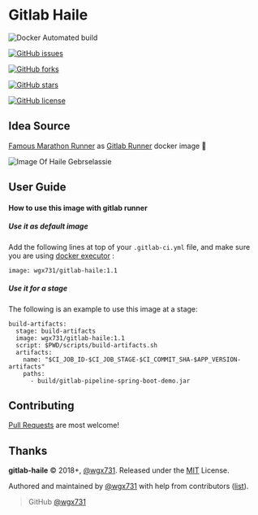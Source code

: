 Gitlab Haile
========================


![Docker Automated build](https://img.shields.io/docker/automated/wgx731/gitlab-haile.svg?style=flat-square)

[![GitHub issues](https://img.shields.io/github/issues/wgx731/gitlab-haile.svg?style=flat-square)](https://github.com/wgx731/gitlab-haile/issues)

[![GitHub forks](https://img.shields.io/github/forks/wgx731/gitlab-haile.svg?style=flat-square)](https://github.com/wgx731/gitlab-haile/network)

[![GitHub stars](https://img.shields.io/github/stars/wgx731/gitlab-haile.svg?style=flat-square)](https://github.com/wgx731/gitlab-haile/stargazers)

[![GitHub license](https://img.shields.io/github/license/wgx731/gitlab-haile.svg?style=flat-square)](https://github.com/wgx731/gitlab-haile/blob/master/LICENSE)


## Idea Source

[Famous Marathon Runner](https://en.wikipedia.org/wiki/Marathon) as [Gitlab Runner](https://docs.gitlab.com/runner) docker image :runner:

![Image Of Haile Gebrselassie](https://upload.wikimedia.org/wikipedia/commons/4/43/Haile_Gebrselassie_Hengelo_2009.JPG)

## User Guide

#### How to use this image with gitlab runner

##### Use it as default image

Add the following lines at top of your `.gitlab-ci.yml` file, and make sure you are using [docker executor](https://docs.gitlab.com/runner/executors/docker.html) :
```
image: wgx731/gitlab-haile:1.1
```

##### Use it for a stage

The following is an example to use this image at a stage:
```
build-artifacts:
  stage: build-artifacts
  image: wgx731/gitlab-haile:1.1
  script: $PWD/scripts/build-artifacts.sh
  artifacts:
    name: "$CI_JOB_ID-$CI_JOB_STAGE-$CI_COMMIT_SHA-$APP_VERSION-artifacts"
    paths:
      - build/gitlab-pipeline-spring-boot-demo.jar
```

## Contributing

[Pull Requests](https://github.com/wgx731/gitlab-haile/pulls) are most welcome!

## Thanks

**gitlab-haile** © 2018+, [@wgx731]. Released under the [MIT](https://github.com/wgx731/gitlab-haile/blob/master/LICENSE) License.

Authored and maintained by [@wgx731] with help from contributors ([list][contributors]).

> GitHub [@wgx731]

[@wgx731]: https://github.com/wgx731
[contributors]: https://github.com/wgx731/gitlab-haile/contributors
